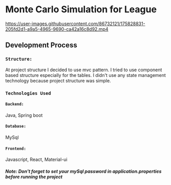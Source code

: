 # Monte Carlo Simulation for League



https://user-images.githubusercontent.com/86732121/175828831-205fd2d1-a9a5-4965-9690-ca42a16c8d92.mp4




## Development Process

### `Structure: `
At project structure I decided to use mvc pattern. I tried to use component based structure especially for the tables. I didn't use any state management technology because project structure was simple.

### `Technologies Used `

#### `Backend: `
Java, Spring boot

#### `Database: `
MySql

#### `Frontend: `
Javascript, React, Material-ui

##### Note: Don't forget to set your mySql password in application.properties before running the project
